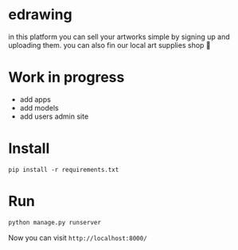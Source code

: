 # edrawing

in this platform you can sell your artworks simple by signing up and uploading them.
you can also fin our local art supplies shop 🎨

# Work in progress
- add apps
- add models
- add users admin site

# Install
```
pip install -r requirements.txt
```

# Run
```bash
python manage.py runserver
```
Now you can visit `http://localhost:8000/`

